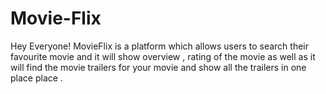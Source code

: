 # Movie-Flix
Hey Everyone! MovieFlix is a platform which allows users to search their favourite movie and it will show overview , rating of the movie as well as it will find the movie trailers for your movie and show all the trailers in one place place .
